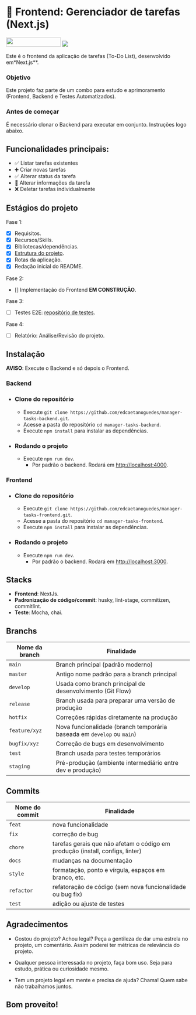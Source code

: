 # 📝 Frontend: Gerenciador de tarefas (Next.js)

<img src=" https://img.shields.io/badge/Status-EM_CONSTRUÇÃO-00FF00" width="150" height="25" />
<img src="https://visitor-badge.laobi.icu/badge?page_id=manager-tasks-frontend&" />

Este é o frontend da aplicação de tarefas (To-Do List), desenvolvido em*Next.js**.

### Objetivo

Este projeto faz parte de um combo para estudo e aprimoramento (Frontend, Backend e Testes Automatizados).

### Antes de começar

É necessário clonar o Backend para executar em conjunto. Instruções logo abaixo.

## Funcionalidades principais:

- ✅ Listar tarefas existentes
- ➕ Criar novas tarefas
- ✅ Alterar status da tarefa
- 📝 Alterar informações da tarefa
- ❌ Deletar tarefas individualmente

## Estágios do projeto

Fase 1:
- [x] Requisitos.
- [x] Recursos/Skills.
- [x] Bibliotecas/dependências.
- [x] [Estrutura do projeto](./docs/structure/project.md).
- [x] Rotas da aplicação.
- [x] Redação inicial do README.

Fase 2:
- [] Implementação do Frontend **EM CONSTRUÇÃO**.

Fase 3:
- [ ] Testes E2E: [repositório de testes](https://github.com/edcaetanoguedes/manager-tasks-automated-tests).

Fase 4:
- [ ] Relatório: Análise/Revisão do projeto.

## Instalação

**AVISO**: Execute o Backend e só depois o Frontend.

### Backend
- ### Clone do repositório
  - Execute `git clone https://github.com/edcaetanoguedes/manager-tasks-backend.git`.
  - Acesse a pasta do repositório `cd manager-tasks-backend`.
  - Execute `npm install` para instalar as dependências.
- ### Rodando o projeto
  - Execute `npm run dev`.
    - Por padrão o backend. Rodará em [http://localhost:4000](http://localhost:4000).

### Frontend
- ### Clone do repositório 
  - Execute `git clone https://github.com/edcaetanoguedes/manager-tasks-frontend.git`.
  - Acesse a pasta do repositório `cd manager-tasks-frontend`.
  - Execute `npm install` para instalar as dependências.
- ### Rodando o projeto
  - Execute `npm run dev`.
    - Por padrão o backend. Rodará em [http://localhost:3000](http://localhost:3000).

## Stacks

- **Frontend**: NextJs.
- **Padronização de código/commit**: husky, lint-stage, commitizen, commitlint.
- **Teste**: Mocha, chai.

## Branchs

| Nome da branch | Finalidade                                                                  |
| -------------- | --------------------------------------------------------------------------- |
| `main`         | Branch principal (padrão moderno)                                           |
| `master`       | Antigo nome padrão para a branch principal                                  |
| `develop`      | Usada como branch principal de desenvolvimento (Git Flow)                   |
| `release`      | Branch usada para preparar uma versão de produção                           |
| `hotfix`       | Correções rápidas diretamente na produção                                   |
| `feature/xyz`  | Nova funcionalidade (branch temporária baseada em `develop` ou `main`)      |
| `bugfix/xyz`   | Correção de bugs em desenvolvimento                                         |
| `test`         | Branch usada para testes temporários                                        |
| `staging`      | Pré-produção (ambiente intermediário entre dev e produção)                  |


## Commits

| Nome do commit | Finalidade                                                                    |
| -------------- | ----------------------------------------------------------------------------- |
| `feat`         | nova funcionalidade                                                           |
| `fix`          | correção de bug                                                               |
| `chore`        | tarefas gerais que não afetam o código em produção (install, configs, linter) |
| `docs`         | mudanças na documentação                                                      |
| `style`        | formatação, ponto e vírgula, espaços em branco, etc.                          |
| `refactor`     | refatoração de código (sem nova funcionalidade ou bug fix)                    |
| `test`         | adição ou ajuste de testes                                                    |

## Agradecimentos

- Gostou do projeto? Achou legal? Peça a gentileza de dar uma estrela no projeto, um comentário. Assim poderei ter métricas de relevância do projeto.

- Qualquer pessoa interessada no projeto, faça bom uso. Seja para estudo, prática ou curiosidade mesmo.

- Tem um projeto legal em mente e precisa de ajuda? Chama! Quem sabe não trabalhamos juntos.

## Bom proveito!

